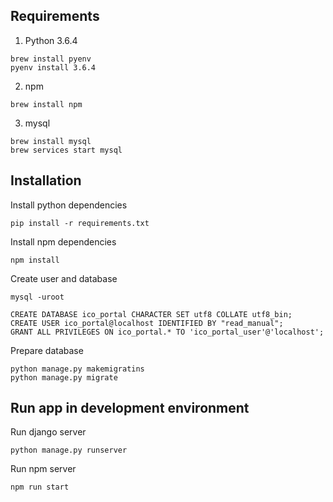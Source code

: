 ## Requirements
1. Python 3.6.4
```
brew install pyenv
pyenv install 3.6.4
```

2. npm
```
brew install npm
```

3. mysql
```
brew install mysql
brew services start mysql
```

## Installation
Install python dependencies
```
pip install -r requirements.txt
```

Install npm dependencies
```
npm install
```

Create user and database
```
mysql -uroot
```
```
CREATE DATABASE ico_portal CHARACTER SET utf8 COLLATE utf8_bin;
CREATE USER ico_portal@localhost IDENTIFIED BY "read_manual";
GRANT ALL PRIVILEGES ON ico_portal.* TO 'ico_portal_user'@'localhost';
```

Prepare database
```
python manage.py makemigratins
python manage.py migrate
```

## Run app in development environment

Run django server
```
python manage.py runserver
```

Run npm server
```
npm run start
```
